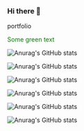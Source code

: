 ### Hi there 👋
portfolio




<font color="green"> Some green text </font>






![Anurag's GitHub stats](https://github-readme-stats.vercel.app/api?username=sahashemip&show_icons=true&theme=dark)

![Anurag's GitHub stats](https://github-readme-stats.vercel.app/api?username=sahashemip&show_icons=true&theme=radical)


![Anurag's GitHub stats](https://github-readme-stats.vercel.app/api?username=sahashemip&show_icons=true&theme=merko)


![Anurag's GitHub stats](https://github-readme-stats.vercel.app/api?username=sahashemip&show_icons=true&theme=tokyonight)


![Anurag's GitHub stats](https://github-readme-stats.vercel.app/api?username=sahashemip&show_icons=true&theme=onedark)


![Anurag's GitHub stats](https://github-readme-stats.vercel.app/api?username=sahashemip&show_icons=true&theme=cobalt)

